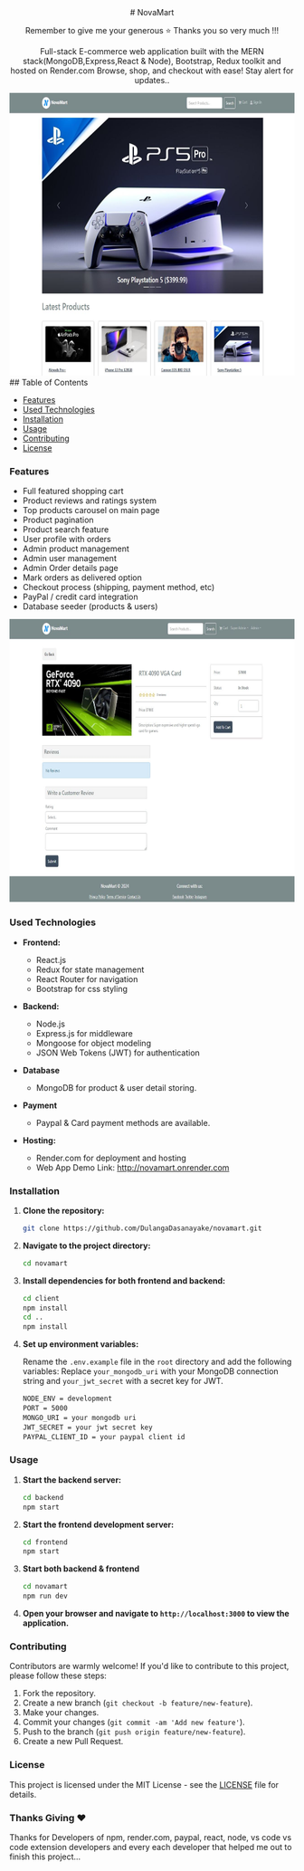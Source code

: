 <div align="center">
# NovaMart

Remember to give me your generous ⭐ Thanks you so very much !!!

Full-stack E-commerce web application built with the MERN stack(MongoDB,Express,React & Node), Bootstrap, Redux toolkit and hosted on Render.com Browse, shop, and checkout with ease! Stay alert for updates..

<img src="readmedata/home.JPG" alt="Image Description" width="800" height="500">
</div>
## Table of Contents

- [Features](#features)
- [Used Technologies](#used-technologies)
- [Installation](#installation)
- [Usage](#usage)
- [Contributing](#contributing)
- [License](#license)

### Features

- Full featured shopping cart
- Product reviews and ratings system
- Top products carousel on main page
- Product pagination
- Product search feature
- User profile with orders
- Admin product management
- Admin user management
- Admin Order details page
- Mark orders as delivered option
- Checkout process (shipping, payment method, etc)
- PayPal / credit card integration
- Database seeder (products & users)

<img src="readmedata/product.JPG" alt="Image Description" width="800" height="500">

### Used Technologies

- **Frontend:**

  - React.js
  - Redux for state management
  - React Router for navigation
  - Bootstrap for css styling

- **Backend:**

  - Node.js
  - Express.js for middleware
  - Mongoose for object modeling
  - JSON Web Tokens (JWT) for authentication

- **Database**

  - MongoDB for product & user detail storing.

- **Payment**

  - Paypal & Card payment methods are available.

- **Hosting:**

  - Render.com for deployment and hosting
  - Web App Demo Link: http://novamart.onrender.com

### Installation

1. **Clone the repository:**

   ```bash
   git clone https://github.com/DulangaDasanayake/novamart.git
   ```

2. **Navigate to the project directory:**

   ```bash
   cd novamart
   ```

3. **Install dependencies for both frontend and backend:**

   ```bash
   cd client
   npm install
   cd ..
   npm install
   ```

4. **Set up environment variables:**

   Rename the `.env.example` file in the `root` directory and add the following variables:
   Replace `your_mongodb_uri` with your MongoDB connection string and `your_jwt_secret` with a secret key for JWT.

   ```bash
   NODE_ENV = development
   PORT = 5000
   MONGO_URI = your mongodb uri
   JWT_SECRET = your jwt secret key
   PAYPAL_CLIENT_ID = your paypal client id
   ```

### Usage

1. **Start the backend server:**

   ```bash
   cd backend
   npm start
   ```

2. **Start the frontend development server:**

   ```bash
   cd frontend
   npm start
   ```

3. **Start both backend & frontend**

   ```bash
   cd novamart
   npm run dev
   ```

4. **Open your browser and navigate to `http://localhost:3000` to view the application.**

### Contributing

Contributors are warmly welcome! If you'd like to contribute to this project, please follow these steps:

1. Fork the repository.
2. Create a new branch (`git checkout -b feature/new-feature`).
3. Make your changes.
4. Commit your changes (`git commit -am 'Add new feature'`).
5. Push to the branch (`git push origin feature/new-feature`).
6. Create a new Pull Request.

### License

This project is licensed under the MIT License - see the [LICENSE](LICENSE) file for details.

### Thanks Giving ❤️

Thanks for Developers of npm, render.com, paypal, react, node, vs code
vs code extension developers and every each developer that helped me out to finish this project...

